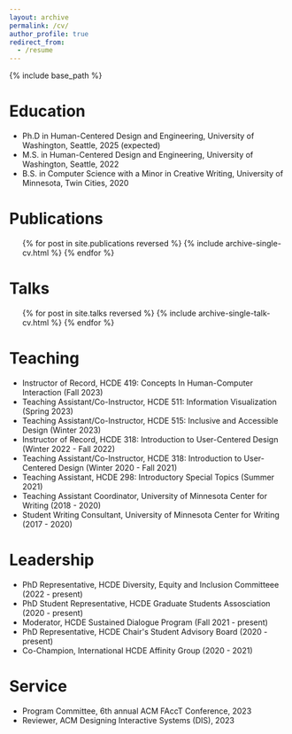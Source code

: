 ```yaml
---
layout: archive
permalink: /cv/
author_profile: true
redirect_from:
  - /resume
---
```


{% include base_path %}

Education
======
* Ph.D in Human-Centered Design and Engineering, University of Washington, Seattle, 2025 (expected)
* M.S. in Human-Centered Design and Engineering, University of Washington, Seattle, 2022
* B.S. in Computer Science with a Minor in Creative Writing, University of Minnesota, Twin Cities, 2020
  

Publications
======
 <ul>{% for post in site.publications reversed %}
    {% include archive-single-cv.html %}
  {% endfor %}</ul>
  
 
Talks
======
 <ul>{% for post in site.talks reversed %}
    {% include archive-single-talk-cv.html %}
  {% endfor %}</ul> 
  
Teaching
======
* Instructor of Record, HCDE 419: Concepts In Human-Computer Interaction (Fall 2023)
* Teaching Assistant/Co-Instructor, HCDE 511: Information Visualization (Spring 2023)
* Teaching Assistant/Co-Instructor, HCDE 515: Inclusive and Accessible Design (Winter 2023)
* Instructor of Record, HCDE 318: Introduction to User-Centered Design (Winter 2022 - Fall 2022)
* Teaching Assistant/Co-Instructor, HCDE 318: Introduction to User-Centered Design (Winter 2020 - Fall 2021)
* Teaching Assistant, HCDE 298: Introductory Special Topics (Summer 2021)
* Teaching Assistant Coordinator, University of Minnesota Center for Writing (2018 - 2020)
* Student Writing Consultant, University of Minnesota Center for Writing (2017 - 2020)   

Leadership
======
* PhD Representative, HCDE Diversity, Equity and Inclusion Committeee (2022 - present)
* PhD Student Representative, HCDE Graduate Students Assosciation (2020 - present) 
* Moderator, HCDE Sustained Dialogue Program (Fall 2021 - present)
* PhD Representative, HCDE Chair's Student Advisory Board (2020 - present)
* Co-Champion, International HCDE Affinity Group (2020 - 2021) 

Service
======
*  Program Committee, 6th annual ACM FAccT Conference, 2023
*  Reviewer, ACM Designing Interactive Systems (DIS), 2023
